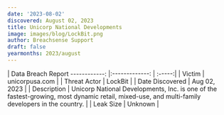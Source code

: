 ```yaml
---
date: '2023-08-02'
discovered: August 02, 2023
title: Unicorp National Developments
image: images/blog/LockBit.png
author: Breachsense Support
draft: false
yearmonths: 2023/august
---
```



| Data Breach Report
------------:     |:-------------:    | :-----:|
| Victim      | unicorpusa.com      | 
| Threat Actor      | LockBit      | 
| Date Discovered      | Aug 02, 2023      | 
| Description      | Unicorp National Developments, Inc. is one of the fastest-growing, most dynamic retail, mixed-use, and multi-family developers in the country.      | 
| Leak Size      | Unknown      | 

